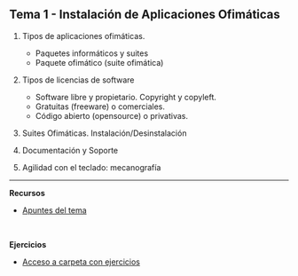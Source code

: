## **Tema 1 - Instalación de Aplicaciones Ofimáticas**


1. Tipos de aplicaciones ofimáticas.
	- Paquetes informáticos y suites
	- Paquete ofimático (suite ofimática)

2. Tipos de licencias de software
	- Software libre y propietario. Copyright y copyleft.
	- Gratuitas (freeware) o comerciales.
	- Código abierto (opensource) o privativas.

3. Suites Ofimáticas. Instalación/Desinstalación

4. Documentación y Soporte

5. Agilidad con el teclado: mecanografía

***

**Recursos**

-   [Apuntes del tema](./Materiales/UD%201%20-%20Instalacion%20de%20Aplicaciones%20ofimaticas%20(2).pdf)

 

**Ejercicios**
-   [Acceso a carpeta con ejercicios  ](./ejercicios)
```

```
<!--stackedit_data:
eyJoaXN0b3J5IjpbLTY5NDEyMDY1N119
-->